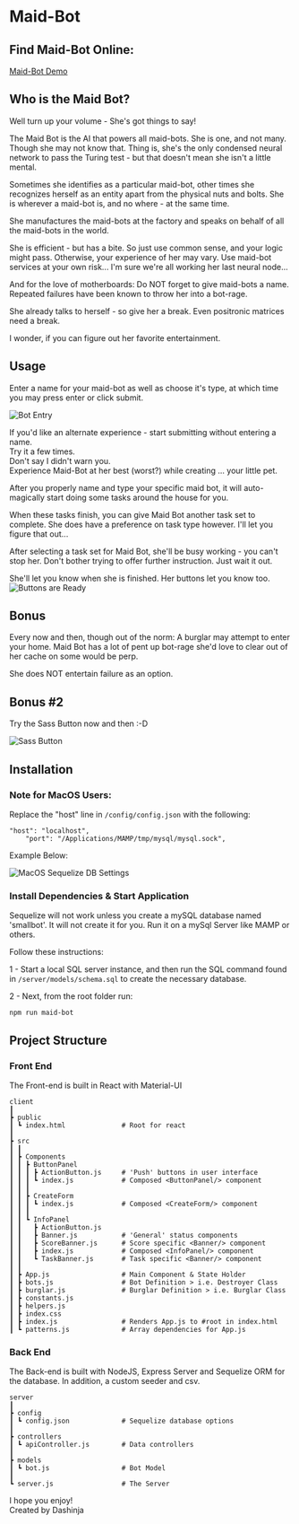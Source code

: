 # Maid-Bot

## Find Maid-Bot Online:

[Maid-Bot Demo](https://maid-bots.herokuapp.com/)

## Who is the Maid Bot?

Well turn up your volume - She's got things to say!

The Maid Bot is the AI that powers all maid-bots. She is one, and not many. Though she may not know that. Thing is, she's the only condensed neural network to pass the Turing test - but that doesn't mean she isn't a little mental.

Sometimes she identifies as a particular maid-bot, other times she recognizes herself as an entity apart from the physical nuts and bolts. She is wherever a maid-bot is, and no where - at the same time.

She manufactures the maid-bots at the factory and speaks on behalf of all the maid-bots in the world.

She is efficient - but has a bite. So just use common sense, and your logic might pass. Otherwise, your experience of her may vary. Use maid-bot services at your own risk... I'm sure we're all working her last neural node...

And for the love of motherboards: Do NOT forget to give maid-bots a name. Repeated failures have been known to throw her into a bot-rage.

She already talks to herself - so give her a break.
Even positronic matrices need a break.

I wonder, if you can figure out her favorite entertainment.

## Usage

Enter a name for your maid-bot as well as choose it's type, at which time you may press enter or click submit.

![Bot Entry](https://i.imgur.com/uX7C92m.gif)

If you'd like an alternate experience - start submitting without entering a name.\
 Try it a few times. \
 Don't say I didn't warn you. \
 Experience Maid-Bot at her best (worst?) while creating ... your little pet.

After you properly name and type your specific maid bot, it will auto-magically start doing some tasks around the house for you.

When these tasks finish, you can give Maid Bot another task set to complete.
She does have a preference on task type however. I'll let you figure that out...

After selecting a task set for Maid Bot, she'll be busy working - you can't stop her. Don't bother trying to offer further instruction. Just wait it out.

She'll let you know when she is finished.
Her buttons let you know too.
![Buttons are Ready](https://i.imgur.com/x5btO6h.gif)

## Bonus

Every now and then, though out of the norm: A burglar may attempt to enter your home. Maid Bot has a lot of pent up bot-rage she'd love to clear out of her cache on some would be perp.

She does NOT entertain failure as an option.

## Bonus #2

Try the Sass Button now and then :-D

![Sass Button](https://i.imgur.com/mJtzAxN.gif)

## Installation

### Note for MacOS Users:

Replace the "host" line in `/config/config.json` with the following:

```
"host": "localhost",
    "port": "/Applications/MAMP/tmp/mysql/mysql.sock",
```

Example Below:

![MacOS Sequelize DB Settings](https://i.imgur.com/w3VOnMn.png)

### Install Dependencies & Start Application

Sequelize will not work unless you create a mySQL database named 'smallbot'. It will not create it for you.
Run it on a mySql Server like MAMP or others.

Follow these instructions:

1 - Start a local SQL server instance, and then run the SQL command found in
`/server/models/schema.sql` to create the necessary database.

2 - Next, from the root folder run:

```
npm run maid-bot
```

## Project Structure

### Front End

The Front-end is built in React with Material-UI

```
client
┃
┣ public
┃ ┗ index.html              # Root for react
┃
┣ src
┃ ┃
┃ ┣ Components
┃ ┃ ┣ ButtonPanel
┃ ┃ ┃ ┣ ActionButton.js     # 'Push' buttons in user interface
┃ ┃ ┃ ┗ index.js            # Composed <ButtonPanel/> component
┃ ┃ ┃
┃ ┃ ┣ CreateForm
┃ ┃ ┃ ┗ index.js            # Composed <CreateForm/> component
┃ ┃ ┃
┃ ┃ ┗ InfoPanel
┃ ┃   ┣ ActionButton.js
┃ ┃   ┣ Banner.js           # 'General' status components
┃ ┃   ┣ ScoreBanner.js      # Score specific <Banner/> component
┃ ┃   ┣ index.js            # Composed <InfoPanel/> component
┃ ┃   ┗ TaskBanner.js       # Task specific <Banner/> component
┃ ┃
┃ ┣ App.js                  # Main Component & State Holder
┃ ┣ bots.js                 # Bot Definition > i.e. Destroyer Class
┃ ┣ burglar.js              # Burglar Definition > i.e. Burglar Class
┃ ┣ constants.js
┃ ┣ helpers.js
┃ ┣ index.css
┃ ┣ index.js                # Renders App.js to #root in index.html
┃ ┗ patterns.js             # Array dependencies for App.js
```

### Back End

The Back-end is built with NodeJS, Express Server and Sequelize ORM for the database. In addition, a custom seeder and csv.

```
server
┃
┣ config
┃ ┗ config.json             # Sequelize database options
┃
┣ controllers
┃ ┗ apiController.js        # Data controllers
┃
┣ models
┃ ┗ bot.js                  # Bot Model
┃
┗ server.js                 # The Server
```

I hope you enjoy!\
Created by Dashinja
